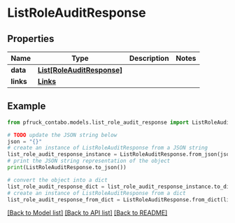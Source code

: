 # ListRoleAuditResponse


## Properties

Name | Type | Description | Notes
------------ | ------------- | ------------- | -------------
**data** | [**List[RoleAuditResponse]**](RoleAuditResponse.md) |  | 
**links** | [**Links**](Links.md) |  | 

## Example

```python
from pfruck_contabo.models.list_role_audit_response import ListRoleAuditResponse

# TODO update the JSON string below
json = "{}"
# create an instance of ListRoleAuditResponse from a JSON string
list_role_audit_response_instance = ListRoleAuditResponse.from_json(json)
# print the JSON string representation of the object
print(ListRoleAuditResponse.to_json())

# convert the object into a dict
list_role_audit_response_dict = list_role_audit_response_instance.to_dict()
# create an instance of ListRoleAuditResponse from a dict
list_role_audit_response_from_dict = ListRoleAuditResponse.from_dict(list_role_audit_response_dict)
```
[[Back to Model list]](../README.md#documentation-for-models) [[Back to API list]](../README.md#documentation-for-api-endpoints) [[Back to README]](../README.md)


